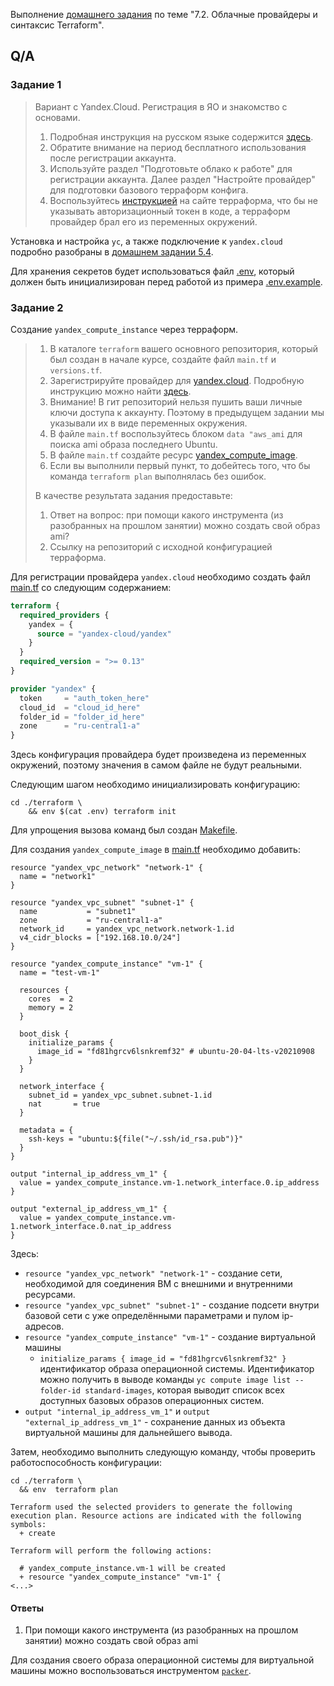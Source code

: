 Выполнение [домашнего задания](https://github.com/netology-code/virt-homeworks/blob/master/07-terraform-02-syntax/README.md)
по теме "7.2. Облачные провайдеры и синтаксис Terraform".

## Q/A

### Задание 1

> Вариант с Yandex.Cloud. Регистрация в ЯО и знакомство с основами.
> 
> 1. Подробная инструкция на русском языке содержится [здесь](https://cloud.yandex.ru/docs/solutions/infrastructure-management/terraform-quickstart).
> 2. Обратите внимание на период бесплатного использования после регистрации аккаунта.
> 3. Используйте раздел "Подготовьте облако к работе" для регистрации аккаунта. Далее раздел "Настройте провайдер" для подготовки
> базового терраформ конфига.
> 4. Воспользуйтесь [инструкцией](https://registry.terraform.io/providers/yandex-cloud/yandex/latest/docs) на сайте терраформа, что бы
> не указывать авторизационный токен в коде, а терраформ провайдер брал его из переменных окружений.

Установка и настройка `yc`, а также подключение к `yandex.cloud` подробно разобраны в [домашнем задании 5.4](/src/homework/05-virtualization/5.4/readme.md#задача-1).

Для хранения секретов будет использоваться файл [.env](./terraform/.env), который должен быть инициализирован
перед работой из примера [.env.example](./terraform/.env.example).

### Задание 2

Создание `yandex_compute_instance` через терраформ.

> 1. В каталоге `terraform` вашего основного репозитория, который был создан в начале курсе, создайте файл `main.tf` и `versions.tf`.
> 2. Зарегистрируйте провайдер для [yandex.cloud](https://registry.terraform.io/providers/yandex-cloud/yandex/latest/docs).
> Подробную инструкцию можно найти [здесь](https://cloud.yandex.ru/docs/solutions/infrastructure-management/terraform-quickstart).
> 3. Внимание! В гит репозиторий нельзя пушить ваши личные ключи доступа к аккаунту. Поэтому в предыдущем задании мы указывали
> их в виде переменных окружения.
> 4. В файле `main.tf` воспользуйтесь блоком `data "aws_ami` для поиска ami образа последнего Ubuntu.
> 5. В файле `main.tf` создайте ресурс [yandex_compute_image](https://registry.terraform.io/providers/yandex-cloud/yandex/latest/docs/resources/compute_image).
> 6. Если вы выполнили первый пункт, то добейтесь того, что бы команда `terraform plan` выполнялась без ошибок.
>
> В качестве результата задания предоставьте:
> 1. Ответ на вопрос: при помощи какого инструмента (из разобранных на прошлом занятии) можно создать свой образ ami?
> 2. Ссылку на репозиторий с исходной конфигурацией терраформа.

Для регистрации провайдера `yandex.cloud` необходимо создать файл [main.tf](./terraform/main.tf) со следующим содержанием:

```terraform
terraform {
  required_providers {
    yandex = {
      source = "yandex-cloud/yandex"
    }
  }
  required_version = ">= 0.13"
}

provider "yandex" {
  token     = "auth_token_here"
  cloud_id  = "cloud_id_here"
  folder_id = "folder_id_here"
  zone      = "ru-central1-a"
}
```

Здесь конфигурация провайдера будет произведена из переменных окружений, поэтому значения в самом файле не будут реальными.

Следующим шагом необходимо инициализировать конфигурацию:

```shell
cd ./terraform \
	&& env $(cat .env) terraform init
```

Для упрощения вызова команд был создан [Makefile](./Makefile).

Для создания `yandex_compute_image` в [main.tf](./terraform/main.tf) необходимо добавить:

```shell
resource "yandex_vpc_network" "network-1" {
  name = "network1"
}

resource "yandex_vpc_subnet" "subnet-1" {
  name           = "subnet1"
  zone           = "ru-central1-a"
  network_id     = yandex_vpc_network.network-1.id
  v4_cidr_blocks = ["192.168.10.0/24"]
}

resource "yandex_compute_instance" "vm-1" {
  name = "test-vm-1"

  resources {
    cores  = 2
    memory = 2
  }

  boot_disk {
    initialize_params {
      image_id = "fd81hgrcv6lsnkremf32" # ubuntu-20-04-lts-v20210908
    }
  }

  network_interface {
    subnet_id = yandex_vpc_subnet.subnet-1.id
    nat       = true
  }

  metadata = {
    ssh-keys = "ubuntu:${file("~/.ssh/id_rsa.pub")}"
  }
}

output "internal_ip_address_vm_1" {
  value = yandex_compute_instance.vm-1.network_interface.0.ip_address
}

output "external_ip_address_vm_1" {
  value = yandex_compute_instance.vm-1.network_interface.0.nat_ip_address
}
```

Здесь:
- `resource "yandex_vpc_network" "network-1"` - создание сети, необходимой для соединения ВМ с внешними и внутренними ресурсами.
- `resource "yandex_vpc_subnet" "subnet-1"` - создание подсети внутри базовой сети с уже определёнными параметрами и пулом ip-адресов.
- `resource "yandex_compute_instance" "vm-1"` - создание виртуальной машины
  - `initialize_params { image_id = "fd81hgrcv6lsnkremf32" }` идентификатор образа операционной системы.
    Идентификатор можно получить в выводе команды `yc compute image list --folder-id standard-images`,
    которая выводит список всех доступных базовых образов операционных систем.
- `output "internal_ip_address_vm_1"` и `output "external_ip_address_vm_1"` - сохранение данных из объекта виртуальной машины для дальнейшего вывода.

Затем, необходимо выполнить следующую команду, чтобы проверить работоспособность конфигурации:

```shell
cd ./terraform \
  && env  terraform plan

Terraform used the selected providers to generate the following execution plan. Resource actions are indicated with the following symbols:
  + create

Terraform will perform the following actions:

  # yandex_compute_instance.vm-1 will be created
  + resource "yandex_compute_instance" "vm-1" {
<...>
```

#### Ответы

1. При помощи какого инструмента (из разобранных на прошлом занятии) можно создать свой образ ami

Для создания своего образа операционной системы для виртуальной машины можно воспользоваться инструментом [`packer`](https://www.packer.io/). 
